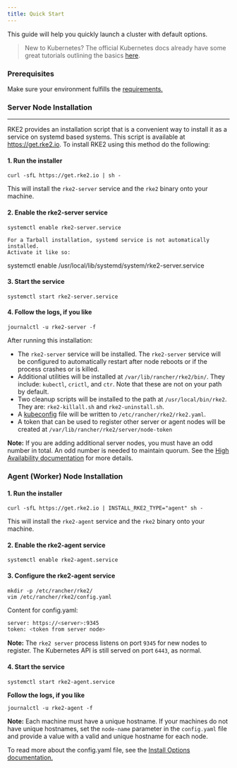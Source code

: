 ```yaml
---
title: Quick Start
---
```


This guide will help you quickly launch a cluster with default options.

> New to Kubernetes? The official Kubernetes docs already have some great tutorials outlining the basics [here](https://kubernetes.io/docs/tutorials/kubernetes-basics/).

### Prerequisites

Make sure your environment fulfills the [requirements.](https://docs.rke2.io/install/requirements/)

### Server Node Installation
--------------
RKE2 provides an installation script that is a convenient way to install it as a service on systemd based systems. This script is available at https://get.rke2.io. To install RKE2 using this method do the following:

#### 1. Run the installer
```
curl -sfL https://get.rke2.io | sh -
```
This will install the `rke2-server` service and the `rke2` binary onto your machine.

#### 2. Enable the rke2-server service
```
systemctl enable rke2-server.service
```
```  
For a Tarball installation, systemd service is not automatically installed.  
Activate it like so:
```
systemctl enable /usr/local/lib/systemd/system/rke2-server.service

#### 3. Start the service
```
systemctl start rke2-server.service
```

#### 4. Follow the logs, if you like
```
journalctl -u rke2-server -f
```

After running this installation:

* The `rke2-server` service will be installed. The `rke2-server` service will be configured to automatically restart after node reboots or if the process crashes or is killed.
* Additional utilities will be installed at `/var/lib/rancher/rke2/bin/`. They include: `kubectl`, `crictl`, and `ctr`. Note that these are not on your path by default.
* Two cleanup scripts will be installed to the path at `/usr/local/bin/rke2`. They are: `rke2-killall.sh` and `rke2-uninstall.sh`.
* A [kubeconfig](https://kubernetes.io/docs/concepts/configuration/organize-cluster-access-kubeconfig/) file will be written to `/etc/rancher/rke2/rke2.yaml`.
* A token that can be used to register other server or agent nodes will be created at `/var/lib/rancher/rke2/server/node-token`

**Note:** If you are adding additional server nodes, you must have an odd number in total. An odd number is needed to maintain quorum. See the [High Availability documentation](ha.md) for more details.

### Agent (Worker) Node Installation
#### 1. Run the installer
```
curl -sfL https://get.rke2.io | INSTALL_RKE2_TYPE="agent" sh -
```
This will install the `rke2-agent` service and the `rke2` binary onto your machine.

#### 2. Enable the rke2-agent service
```
systemctl enable rke2-agent.service
```

#### 3. Configure the rke2-agent service
```
mkdir -p /etc/rancher/rke2/
vim /etc/rancher/rke2/config.yaml
```
Content for config.yaml:
```bash
server: https://<server>:9345
token: <token from server node>
```
**Note:** The `rke2 server` process listens on port `9345` for new nodes to register. The Kubernetes API is still served on port `6443`, as normal.

#### 4. Start the service
```
systemctl start rke2-agent.service
```

**Follow the logs, if you like**
```
journalctl -u rke2-agent -f
```

**Note:** Each machine must have a unique hostname. If your machines do not have unique hostnames, set the `node-name` parameter in the `config.yaml` file and provide a value with a valid and unique hostname for each node.

To read more about the config.yaml file, see the [Install Options documentation.](./install_options/install_options.md#configuration-file)
